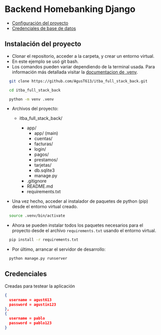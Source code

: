 # Backend Homebanking Django

- [Configuración del proyecto](#instalación-del-proyecto)
- [Credenciales de base de datos](#credenciales)

## Instalación del proyecto

- Clonar el repositorio, acceder a la carpeta, y crear un entorno virtual.
- En este ejemplo se usó git bash.
- Los comandos pueden variar dependiendo de la terminal usada. Para información más detallada visitar la [documentacion de .venv](https://docs.python.org/3/library/venv.html).

```bash
  git clone https://github.com/AgusT613/itba_full_stack_back.git

  cd itba_full_stack_back

  python -m venv .venv
```

- Archivos del proyecto:

  - itba_full_stack_back/

    - app/
      - app/ (main)
      - cuentas/
      - facturas/
      - login/
      - pagos/
      - prestamos/
      - tarjetas/
      - db.sqlite3
      - manage.py
    - .gitignore
    - README.md
    - requirements.txt

- Una vez hecho, acceder al instalador de paquetes de python (pip) desde el entorno virtual creado.

```bash
  source .venv/bin/activate
```

- Ahora se pueden instalar todos los paquetes necesarios para el proyecto desde el archivo `requirements.txt` usando el entorno virtual.

```bash
  pip install -r requirements.txt
```

- Por último, arrancar el servidor de desarrollo:

```bash
  python manage.py runserver
```

## Credenciales

Creadas para testear la aplicación

```json
{
  username = agust613
  password = agustin123
},
{
  username = pablo
  password = pablo123
}
```
